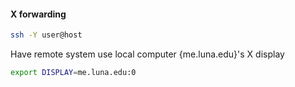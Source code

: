 
#### X forwarding

```sh
ssh -Y user@host
```
Have remote system use local computer {me.luna.edu}'s X display
```sh
export DISPLAY=me.luna.edu:0
```